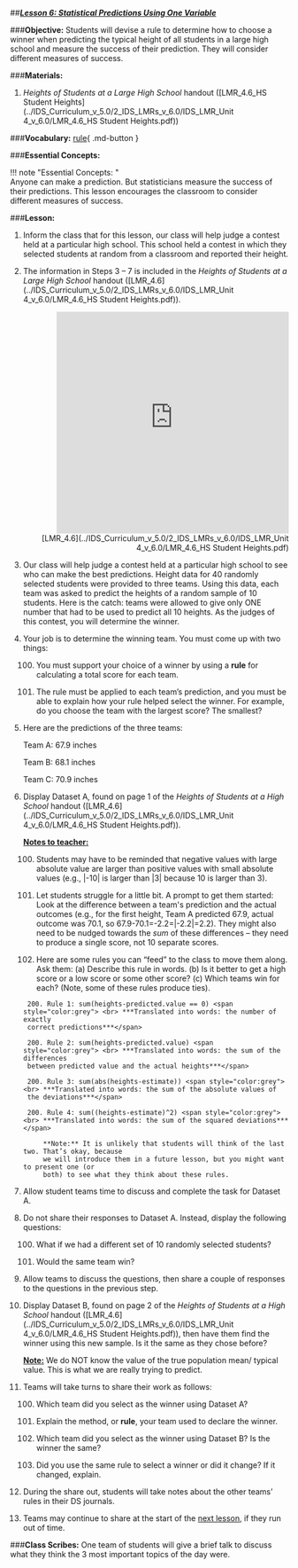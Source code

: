 ##***<u>Lesson 6: Statistical Predictions Using One Variable</u>***

###**Objective:**
Students will devise a rule to determine how to choose a winner when predicting the typical height of all
students in a large high school and measure the success of their prediction. They will consider different
measures of success.

###**Materials:**
1. *Heights of Students at a Large High School* handout ([LMR_4.6_HS Student Heights](../IDS_Curriculum_v_5.0/2_IDS_LMRs_v_6.0/IDS_LMR_Unit 4_v_6.0/LMR_4.6_HS Student Heights.pdf))

###**Vocabulary:**
[rule](../../vocabulary/unit4/#rule "a set way to calculate or solve a problem"){ .md-button }

###**Essential Concepts:**

!!! note "Essential Concepts: "  
    Anyone can make a prediction. But statisticians measure the success of their predictions.
    This lesson encourages the classroom to consider different measures of success.

###**Lesson:**
1. Inform the class that for this lesson, our class will help judge a contest held at a particular high
school. This school held a contest in which they selected students at random from a classroom
and reported their height.

2. The information in Steps 3 – 7 is included in the *Heights of Students at a Large High School*
handout ([LMR_4.6](../IDS_Curriculum_v_5.0/2_IDS_LMRs_v_6.0/IDS_LMR_Unit 4_v_6.0/LMR_4.6_HS Student Heights.pdf)).
    <div align="right"><iframe src="https://docs.google.com/viewerng/viewer?url=https://ids-curriculum.idsucla.org/IDS_Curriculum_v_5.0/2_IDS_LMRs_v_6.0/IDS_LMR_Unit 4_v_6.0/LMR_4.6_HS Student Heights.pdf&embedded=true" style=" width:420px;height:400px;" frameborder="0"></iframe><br>[LMR_4.6](../IDS_Curriculum_v_5.0/2_IDS_LMRs_v_6.0/IDS_LMR_Unit 4_v_6.0/LMR_4.6_HS Student Heights.pdf)</div>

3. Our class will help judge a contest held at a particular high school to see who can make the best predictions. Height data for 40 randomly selected students were provided to three teams. Using this data, each team was asked to predict the heights of a random sample of 10 students. Here is the catch: teams were allowed to give only ONE number that had to be used to predict all 10 heights. As the judges of this contest, you will determine the winner.


4. Your job is to determine the winning team. You must come up with two things:

    100. You must support your choice of a winner by using a **rule** for calculating a total score for
    each team.
    
    100. The rule must be applied to each team’s prediction, and you must be able to explain how your rule helped select the winner. For example, do you choose the team with the largest score? The smallest?

6. Here are the predictions of the three teams:

    Team A: 67.9 inches

    Team B: 68.1 inches

    Team C: 70.9 inches

7. Display Dataset A, found on page 1 of the *Heights of Students at a High School* handout ([LMR_4.6](../IDS_Curriculum_v_5.0/2_IDS_LMRs_v_6.0/IDS_LMR_Unit 4_v_6.0/LMR_4.6_HS Student Heights.pdf)).

    **<u>Notes to teacher:</u>**

    100. Students may have to be reminded that negative values with large absolute value are
    larger than positive values with small absolute values (e.g., |-10| is larger than |3| because 10 is larger than 3).

    100. Let students struggle for a little bit. A prompt to get them started: Look at the difference
    between a team's prediction and the actual outcomes (e.g., for the first height, Team A
    predicted 67.9, actual outcome was 70.1, so 67.9-70.1=-2.2=|-2.2|=2.2). They might also need to be nudged
    towards the *sum* of these differences – they need to produce a single score, not 10
    separate scores.

    100. Here are some rules you can “feed” to the class to move them along. Ask them: (a)
    Describe this rule in words. (b) Is it better to get a high score or a low score or some
    other score? (c) Which teams win for each? (Note, some of these rules produce ties).
    
        200. Rule 1: sum(heights-predicted.value == 0) <span style="color:grey"> <br> ***Translated into words: the number of exactly
        correct predictions***</span>
        
        200. Rule 2: sum(heights-predicted.value) <span style="color:grey"> <br> ***Translated into words: the sum of the differences
        between predicted value and the actual heights***</span>
        
        200. Rule 3: sum(abs(heights-estimate)) <span style="color:grey"> <br> ***Translated into words: the sum of the absolute values of
        the deviations***</span>
    
        200. Rule 4: sum((heights-estimate)^2) <span style="color:grey"> <br> ***Translated into words: the sum of the squared deviations***</span>

            **Note:** It is unlikely that students will think of the last two. That’s okay, because
            we will introduce them in a future lesson, but you might want to present one (or
            both) to see what they think about these rules.

8. Allow student teams time to discuss and complete the task for Dataset A.

9. Do not share their responses to Dataset A. Instead, display the following questions:

    100. What if we had a different set of 10 randomly selected students?

    100. Would the same team win?

10. Allow teams to discuss the questions, then share a couple of responses to the questions in the
previous step.

11. Display Dataset B, found on page 2 of the *Heights of Students at a High School* handout ([LMR_4.6](../IDS_Curriculum_v_5.0/2_IDS_LMRs_v_6.0/IDS_LMR_Unit 4_v_6.0/LMR_4.6_HS Student Heights.pdf)),
then have them find the winner using this new sample. Is it the same as they chose before?

    **<U>Note:</u>** We do NOT know the value of the true population mean/ typical value. This is what we are
    really trying to predict.

12. Teams will take turns to share their work as follows:

    100. Which team did you select as the winner using Dataset A?

    100. Explain the method, or **rule**, your team used to declare the winner.

    100. Which team did you select as the winner using Dataset B? Is the winner the same?

    100. Did you use the same rule to select a winner or did it change? If it changed, explain.

13. During the share out, students will take notes about the other teams’ rules in their DS journals.

14. Teams may continue to share at the start of the [next lesson](lesson7.md), if they run out of time.

###**Class Scribes:**
One team of students will give a brief talk to discuss what they think the 3 most important topics of the
day were.